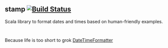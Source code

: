 stamp [![Build Status](https://travis-ci.org/pathikrit/stamp.png?branch=master)](http://travis-ci.org/pathikrit/stamp)
--------

Scala library to format dates and times based on human-friendly examples.

```scala



```

Because life is too short to grok [DateTimeFormatter](https://docs.oracle.com/javase/8/docs/api/java/time/format/DateTimeFormatter.html)

